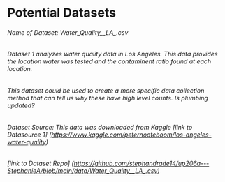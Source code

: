 # Potential Datasets
###### Name of Dataset: Water_Quality__LA_.csv 
###### Dataset 1 analyzes water quality data in Los Angeles. This data provides the location water was tested and the contaminent ratio found at each location.
###### This dataset could be used to create a more specific data collection method that can tell us why these have high level counts. Is plumbing updated?
###### Dataset Source: This data was downloaded from Kaggle [link to Datasource 1] (https://www.kaggle.com/peternooteboom/los-angeles-water-quality)
###### [link to Dataset Repo] (https://github.com/stephandrade14/up206a---StephanieA/blob/main/data/Water_Quality__LA_.csv)

